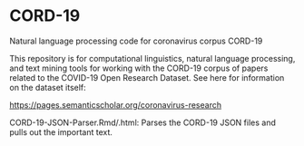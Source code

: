 # CORD-19
Natural language processing code for coronavirus corpus CORD-19

This repository is for computational linguistics, natural language processing, and text mining tools for working with the CORD-19 corpus of papers related to the COVID-19 Open Research Dataset. See here for information on the dataset itself:

https://pages.semanticscholar.org/coronavirus-research

CORD-19-JSON-Parser.Rmd/.html: Parses the CORD-19 JSON files and pulls out the important text.
